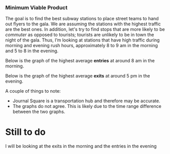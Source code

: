 ### Minimum Viable Product

The goal is to find the best subway stations to place street teams to hand out flyers to the gala. 
We are assuming the stations with the highest traffic are the best ones. 
In addition, let's try to find stops that are more likely to be *commuter* as opposed to tourists; tourists are unlikely to be in 
town the night of the gala. 
Thus, I’m looking at stations that have high traffic during morning and evening rush hours, approximately 8 to 9 am in the morning and 5 to 8 
in the evening. 

Below is the graph of the highest average **entries** at around 8 am in the morning. 

Below is the graph of the highest average **exits** at around 5 pm in the evening. 

A couple of things to note:
- Journal Square is a transportation hub and therefore may be accurate. 
- The graphs do not agree. This is likely due to the time range difference between the two graphs.

# Still to do
I will be looking at the exits in the morning and the entries in the evening


